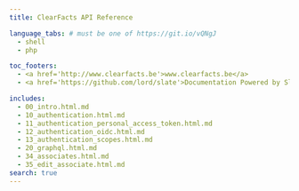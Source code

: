 ```yaml
---
title: ClearFacts API Reference

language_tabs: # must be one of https://git.io/vQNgJ
  - shell
  - php

toc_footers:
  - <a href='http://www.clearfacts.be'>www.clearfacts.be</a>
  - <a href='https://github.com/lord/slate'>Documentation Powered by Slate</a>

includes:
  - 00_intro.html.md
  - 10_authentication.html.md
  - 11_authentication_personal_access_token.html.md
  - 12_authentication_oidc.html.md
  - 13_authentication_scopes.html.md
  - 20_graphql.html.md
  - 34_associates.html.md
  - 35_edit_associate.html.md
search: true
---
```


